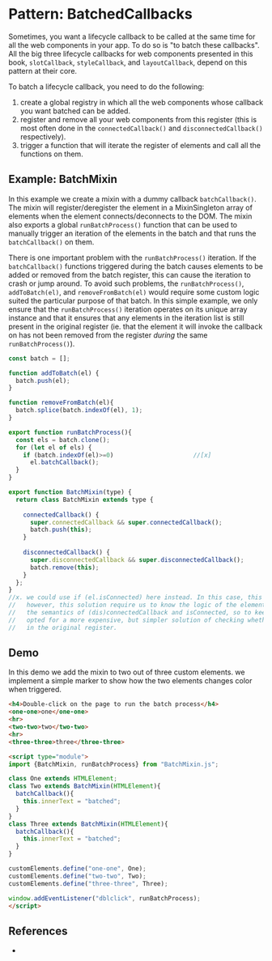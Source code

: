 # Pattern: BatchedCallbacks

Sometimes, you want a lifecycle callback to be called at the same time for all the web components 
in your app. To do so is "to batch these callbacks". All the big three lifecycle callbacks 
for web components presented in this book, `slotCallback`, `styleCallback`, and `layoutCallback`,
depend on this pattern at their core.
 
To batch a lifecycle callback, you need to do the following:
1. create a global registry in which all the web components whose callback you want batched can be added.
2. register and remove all your web components from this register (this is most often done in the 
   `connectedCallback()` and `disconnectedCallback()` respectively).
3. trigger a function that will iterate the register of elements and call all the functions on them.

## Example: BatchMixin

In this example we create a mixin with a dummy callback `batchCallback()`.
The mixin will register/deregister the element in a MixinSingleton array of elements
when the element connects/deconnects to the DOM.
The mixin also exports a global `runBatchProcess()` function that can be used to manually 
trigger an iteration of the elements in the batch and that runs the `batchCallback()` on them.

There is one important problem with the `runBatchProcess()` iteration.
If the `batchCallback()` functions triggered during the batch causes elements to be added or removed
from the batch register, this can cause the iteration to crash or jump around.
To avoid such problems, the `runBatchProcess()`, `addToBatch(el)`, and `removeFromBatch(el)`
would require some custom logic suited the particular purpose of that batch.
In this simple example, we only ensure that the `runBatchProcess()` iteration operates on its unique
array instance and that it ensures that any elements in the iteration list is still present in the
original register (ie. that the element it will invoke the callback on has not been removed from 
the register *during* the same `runBatchProcess()`).

```javascript
const batch = [];

function addToBatch(el) {
  batch.push(el);
}

function removeFromBatch(el){
  batch.splice(batch.indexOf(el), 1);
}

export function runBatchProcess(){
  const els = batch.clone();
  for (let el of els) {
    if (batch.indexOf(el)>=0)                      //[x] 
      el.batchCallback();
  }
}

export function BatchMixin(type) {
  return class BatchMixin extends type {
    
    connectedCallback() {
      super.connectedCallback && super.connectedCallback();
      batch.push(this);
    }
    
    disconnectedCallback() {
      super.disconnectedCallback && super.disconnectedCallback();
      batch.remove(this);
    }
  };
}
//x. we could use if (el.isConnected) here instead. In this case, this check would be faster and simpler.
//   however, this solution require us to know the logic of the element using the callback, and
//   the semantics of (dis)connectedCallback and isConnected, so to keep the example tidy, I have 
//   opted for a more expensive, but simpler solution of checking whether the element is still present
//   in the original register.
```

## Demo

In this demo we add the mixin to two out of three custom elements.
we implement a simple marker to show how the two elements changes color when triggered.

```html
<h4>Double-click on the page to run the batch process</h4>
<one-one>one</one-one>
<hr>
<two-two>two</two-two>
<hr>
<three-three>three</three-three>

<script type="module">
import {BatchMixin, runBatchProcess} from "BatchMixin.js";

class One extends HTMLElement;
class Two extends BatchMixin(HTMLElement){
  batchCallback(){
    this.innerText = "batched";
  }
}
class Three extends BatchMixin(HTMLElement){
  batchCallback(){
    this.innerText = "batched";
  }
}

customElements.define("one-one", One);
customElements.define("two-two", Two);
customElements.define("three-three", Three);

window.addEventListener("dblclick", runBatchProcess);
</script>
```

## References
 * 